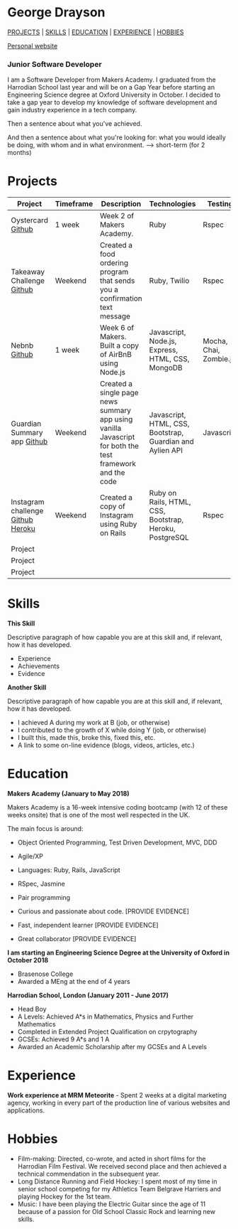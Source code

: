 # George Drayson

[PROJECTS](#projects) | [SKILLS](#skills) | [EDUCATION](#education) | [EXPERIENCE](#experience) | [HOBBIES](#hobbies)

[Personal website](http://georgedrayson.com/)

### Junior Software Developer ###

I am a Software Developer from Makers Academy. I graduated from the Harrodian School last year and will be on a Gap Year before starting an Engineering Science degree at Oxford University in October. I decided to take a gap year to develop my knowledge of software development and gain industry experience in a tech company.

Then a sentence about what you've achieved.

And then a sentence about what you're looking for: what you would ideally be doing, with whom and in what environment. --> short-term (for 2 months)

# Projects

|    Project   | Timeframe | Description | Technologies | Testing |
| ------------ | --------- | ----------------- | ----------------- | ------- |
|Oystercard [Github](https://github.com/GeorgeDrayson/Oystercard) |1 week|Week 2 of Makers Academy.|Ruby|Rspec|
|Takeaway Challenge [Github](https://github.com/GeorgeDrayson/takeaway-challenge)|Weekend|Created a food ordering program that sends you a confirmation text message|Ruby, Twilio|Rspec|
|Nebnb  [Github](https://github.com/GeorgeDrayson/nebnb)| 1 week| Week 6 of Makers. Built a copy of AirBnB using Node.js| Javascript, Node.js, Express, HTML, CSS, MongoDB | Mocha, Chai, Zombie.js |
|   Guardian Summary app [Github](https://github.com/GeorgeDrayson/news-summary-challenge)   |Weekend| Created a single page news summary app using vanilla Javascript for both the test framework and the code| Javascript, HTML, CSS, Bootstrap, Guardian and Aylien API  | Javascript |
|   Instagram challenge [Github](https://github.com/GeorgeDrayson/instagram-challenge) [Heroku](https://instagram-challenge-gdrayson.herokuapp.com) | Weekend  | Created a copy of Instagram using Ruby on Rails | Ruby on Rails, HTML, CSS, Bootstrap, Heroku, PostgreSQL | Rspec|
|   Project   |           |                   |                   |                   |
|   Project   |           |                   |                   |                   |
|   Project   |           |                   |                   |                   |

# Skills

**This Skill**

Descriptive paragraph of how capable you are at this skill and, if relevant, how it has developed.

- Experience
- Achievements
- Evidence

**Another Skill**

Descriptive paragraph of how capable you are at this skill and, if relevant, how it has developed.

- I achieved A during my work at B (job, or otherwise)
- I contributed to the growth of X while doing Y (job, or otherwise)
- I built this, made this, broke this, fixed this, etc.
- A link to some on-line evidence (blogs, videos, articles, etc.)

# Education

**Makers Academy (January to May 2018)**

Makers Academy is a 16-week intensive coding bootcamp (with 12 of these weeks onsite) that is one of the most well respected in the UK.

The main focus is around:

- Object Oriented Programming, Test Driven Development, MVC, DDD

- Agile/XP

- Languages: Ruby, Rails, JavaScript

- RSpec, Jasmine

- Pair programming



- Curious and passionate about code. [PROVIDE EVIDENCE]

- Fast, independent learner [PROVIDE EVIDENCE]

- Great collaborator [PROVIDE EVIDENCE]

**I am starting an Engineering Science Degree at the University of Oxford in October 2018**

- Brasenose College
- Awarded a MEng at the end of 4 years

**Harrodian School, London (January 2011 - June 2017)**

- Head Boy
- A Levels: Achieved A*s in Mathematics, Physics and Further Mathematics
- Completed in Extended Project Qualification on crpytography
- GCSEs: Achieved 9 A*s and 1 A
- Awarded an Academic Scholarship after my GCSEs and A Levels

# Experience

**Work experience at MRM Meteorite** - Spent 2 weeks at a digital marketing agency, working in every part of the production line of various websites and applications.

# Hobbies

- Film-making: Directed, co-wrote, and acted in short films for the Harrodian Film Festival. We received second place and then achieved a technical commendation in the subsequent year.
- Long Distance Running and Field Hockey: I spent most of my time in senior school competing for my Athletics Team Belgrave Harriers and playing Hockey for the 1st team.
- Music: I have been playing the Electric Guitar since the age of 11 because of a passion for Old School Classic Rock and learning new skills.
